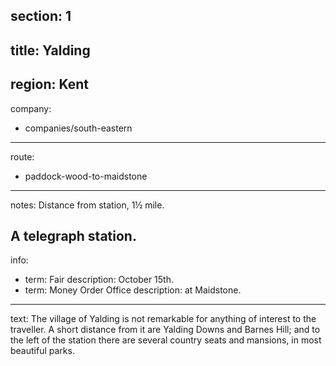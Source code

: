 section: 1
----
title: Yalding
----
region: Kent
----
company:
- companies/south-eastern
----
route:
- paddock-wood-to-maidstone
----
notes: Distance from station, 1½ mile.

A telegraph station.
----
info:
- term: Fair
  description: October 15th.
- term: Money Order Office
  description: at Maidstone.
----
text: The village of Yalding is not remarkable for anything of interest to the traveller. A short distance from it are Yalding Downs and Barnes Hill; and to the left of the station there are several country seats and mansions, in most beautiful parks.
